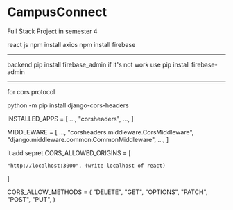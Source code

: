 # CampusConnect
Full Stack Project in semester 4 

react js
npm install axios
npm install firebase


-------------------------------------------------------------------------------------------------------------------------------------------------
backend
pip install firebase_admin   if it's not work use pip install firebase-admin


-------------------------------------------------------------------------------------------------------------------------------------------------


for cors protocol

python -m pip install django-cors-headers


INSTALLED_APPS = [
    ...,
    "corsheaders",
    ...,
]


MIDDLEWARE = [
    ...,
    "corsheaders.middleware.CorsMiddleware",
    "django.middleware.common.CommonMiddleware",
    ...,
]



it add sepret 
CORS_ALLOWED_ORIGINS = [
  
    "http://localhost:3000", (write localhost of react)
    
]


CORS_ALLOW_METHODS = (
    "DELETE",
    "GET",
    "OPTIONS",
    "PATCH",
    "POST",
    "PUT",
)


